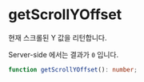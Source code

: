 # getScrollYOffset

현재 스크롤된 Y 값을 리턴합니다.

Server-side 에서는 결과가 `0` 입니다.

```typescript
function getScrollYOffset(): number;
```
